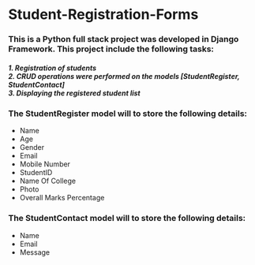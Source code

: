 # Student-Registration-Forms
<h3>This is a Python full stack project was developed in Django Framework.
This project include the following tasks:</h3>
<H5>1. Registration of students<br>
2. CRUD operations were performed on the models [StudentRegister, StudentContact]<br>
3. Displaying the registered student list<br></H5>

<h3>The StudentRegister model will to store the following details:</h3>
<ul>
  <li>Name</li>
  <li>Age</li>
  <li>Gender</li>
  <li>Email</li>
  <li>Mobile Number</li>
  <li>StudentID</li>
  <li>Name Of College</li>
  <li>Photo</li>
  <li>Overall Marks Percentage</li>
</ul>

<h3>The StudentContact model will to store the following details:</h3>
<ul>
  <li>Name</li>
  <li>Email</li>
  <li>Message</li>
</ul>
